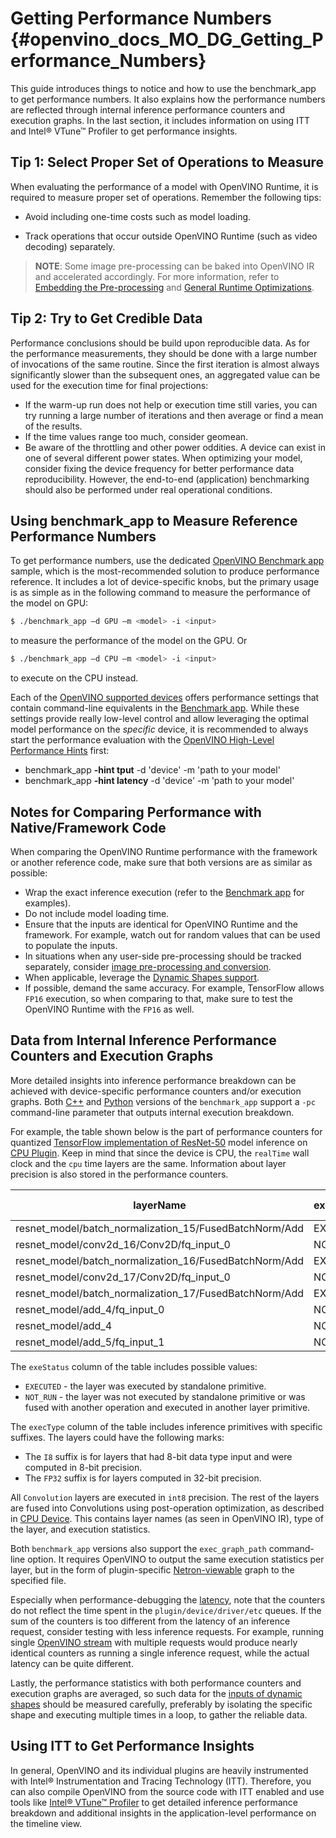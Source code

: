 # Getting Performance Numbers {#openvino_docs_MO_DG_Getting_Performance_Numbers}

This guide introduces things to notice and how to use the benchmark_app to get performance numbers. It also explains how the performance numbers are reflected through internal inference performance counters and execution graphs. In the last section, it includes information on using ITT and Intel® VTune™ Profiler to get performance insights.

## Tip 1: Select Proper Set of Operations to Measure

When evaluating the performance of a model with OpenVINO Runtime, it is required to measure proper set of operations. Remember the following tips:
- Avoid including one-time costs such as model loading.

- Track operations that occur outside OpenVINO Runtime (such as video decoding) separately. 

> **NOTE**: Some image pre-processing can be baked into OpenVINO IR and accelerated accordingly. For more information, refer to [Embedding the Pre-processing](Additional_Optimizations.md) and [General Runtime Optimizations](../../optimization_guide/dldt_deployment_optimization_common).

## Tip 2: Try to Get Credible Data

Performance conclusions should be build upon reproducible data. As for the performance measurements, they should be done with a large number of invocations of the same routine. Since the first iteration is almost always significantly slower than the subsequent ones, an aggregated value can be used for the execution time for final projections:

-	If the warm-up run does not help or execution time still varies, you can try running a large number of iterations and then average or find a mean of the results.
-	If the time values range too much, consider geomean.
-  Be aware of the throttling and other power oddities. A device can exist in one of several different power states. When optimizing your model, consider fixing the device frequency for better performance data reproducibility. However, the end-to-end (application) benchmarking should also be performed under real operational conditions.

## Using benchmark_app to Measure Reference Performance Numbers 

To get performance numbers, use the dedicated [OpenVINO Benchmark app](../../../samples/cpp/benchmark_app/README.md) sample, which is the most-recommended solution to produce performance reference.
It includes a lot of device-specific knobs, but the primary usage is as simple as in the following command to measure the performance of the model on GPU: 
```bash
$ ./benchmark_app –d GPU –m <model> -i <input>
```
to measure the performance of the model on the GPU. 
Or
```bash
$ ./benchmark_app –d CPU –m <model> -i <input>
```
to execute on the CPU instead.

Each of the [OpenVINO supported devices](../../OV_Runtime_UG/supported_plugins/Supported_Devices.md) offers performance settings that contain command-line equivalents in the [Benchmark app](../../../samples/cpp/benchmark_app/README.md).
While these settings provide really low-level control and allow leveraging the optimal model performance on the _specific_ device, it is recommended to always start the performance evaluation with the [OpenVINO High-Level Performance Hints](../../OV_Runtime_UG/performance_hints.md) first:
 - benchmark_app **-hint tput** -d 'device' -m 'path to your model'
 - benchmark_app **-hint latency** -d 'device' -m 'path to your model'

## Notes for Comparing Performance with Native/Framework Code 

When comparing the OpenVINO Runtime performance with the framework or another reference code, make sure that both versions are as similar as possible:

-	Wrap the exact inference execution (refer to the [Benchmark app](../../../samples/cpp/benchmark_app/README.md) for examples).
-	Do not include model loading time.
-	Ensure that the inputs are identical for OpenVINO Runtime and the framework. For example, watch out for random values that can be used to populate the inputs.
-	In situations when any user-side pre-processing should be tracked separately, consider [image pre-processing and conversion](../../OV_Runtime_UG/preprocessing_overview.md).
-  When applicable, leverage the [Dynamic Shapes support](../../OV_Runtime_UG/ov_dynamic_shapes.md).
-	If possible, demand the same accuracy. For example, TensorFlow allows `FP16` execution, so when comparing to that, make sure to test the OpenVINO Runtime with the `FP16` as well.

## Data from Internal Inference Performance Counters and Execution Graphs <a name="performance-counters"></a>
More detailed insights into inference performance breakdown can be achieved with device-specific performance counters and/or execution graphs.
Both [C++](../../../samples/cpp/benchmark_app/README.md) and [Python](../../../tools/benchmark_tool/README.md) versions of the `benchmark_app` support a `-pc` command-line parameter that outputs internal execution breakdown.

For example, the table shown below is the part of performance counters for quantized [TensorFlow implementation of ResNet-50](https://github.com/openvinotoolkit/open_model_zoo/tree/master/models/public/resnet-50-tf) model inference on [CPU Plugin](../../OV_Runtime_UG/supported_plugins/CPU.md).
Keep in mind that since the device is CPU, the `realTime` wall clock and the `cpu` time layers are the same. Information about layer precision is also stored in the performance counters. 

| layerName                                                 | execStatus | layerType    | execType             | realTime (ms) | cpuTime (ms) |
| --------------------------------------------------------- | ---------- | ------------ | -------------------- | ------------- | ------------ |
| resnet\_model/batch\_normalization\_15/FusedBatchNorm/Add | EXECUTED   | Convolution  | jit\_avx512\_1x1\_I8 | 0.377         | 0.377        |
| resnet\_model/conv2d\_16/Conv2D/fq\_input\_0              | NOT\_RUN   | FakeQuantize | undef                | 0             | 0            |
| resnet\_model/batch\_normalization\_16/FusedBatchNorm/Add | EXECUTED   | Convolution  | jit\_avx512\_I8      | 0.499         | 0.499        |
| resnet\_model/conv2d\_17/Conv2D/fq\_input\_0              | NOT\_RUN   | FakeQuantize | undef                | 0             | 0            |
| resnet\_model/batch\_normalization\_17/FusedBatchNorm/Add | EXECUTED   | Convolution  | jit\_avx512\_1x1\_I8 | 0.399         | 0.399        |
| resnet\_model/add\_4/fq\_input\_0                         | NOT\_RUN   | FakeQuantize | undef                | 0             | 0            |
| resnet\_model/add\_4                                      | NOT\_RUN   | Eltwise      | undef                | 0             | 0            |
| resnet\_model/add\_5/fq\_input\_1                         | NOT\_RUN   | FakeQuantize | undef                | 0             | 0            |


   The `exeStatus` column of the table includes possible values:
   - `EXECUTED` - the layer was executed by standalone primitive.
   - `NOT_RUN` - the layer was not executed by standalone primitive or was fused with another operation and executed in another layer primitive.  
   
   The `execType` column of the table includes inference primitives with specific suffixes. The layers could have the following marks:
   * The `I8` suffix is for layers that had 8-bit data type input and were computed in 8-bit precision.
   * The `FP32` suffix is for layers computed in 32-bit precision.

   All `Convolution` layers are executed in `int8` precision. The rest of the layers are fused into Convolutions using post-operation optimization, as described in [CPU Device](../../OV_Runtime_UG/supported_plugins/CPU.md).
   This contains layer names (as seen in OpenVINO IR), type of the layer, and execution statistics.

Both `benchmark_app` versions also support the `exec_graph_path` command-line option. It requires OpenVINO to output the same execution statistics per layer, but in the form of plugin-specific [Netron-viewable](https://netron.app/) graph to the specified file.

Especially when performance-debugging the [latency](../../optimization_guide/dldt_deployment_optimization_latency.md), note that the counters do not reflect the time spent in the `plugin/device/driver/etc` queues. If the sum of the counters is too different from the latency of an inference request, consider testing with less inference requests. For example, running single [OpenVINO stream](../../optimization_guide/dldt_deployment_optimization_tput.md) with multiple requests would produce nearly identical counters as running a single inference request, while the actual latency can be quite different.

Lastly, the performance statistics with both performance counters and execution graphs are averaged, so such data for the [inputs of dynamic shapes](../../OV_Runtime_UG/ov_dynamic_shapes.md) should be measured carefully, preferably by isolating the specific shape and executing multiple times in a loop, to gather the reliable data.

## Using ITT to Get Performance Insights

In general, OpenVINO and its individual plugins are heavily instrumented with Intel® Instrumentation and Tracing Technology (ITT). Therefore, you can also compile OpenVINO from the source code with ITT enabled and use tools like [Intel® VTune™ Profiler](https://software.intel.com/en-us/vtune) to get detailed inference performance breakdown and additional insights in the application-level performance on the timeline view.
